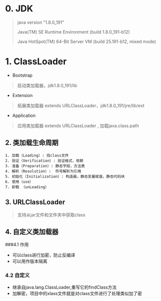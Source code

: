 # 0. JDK
>  java version "1.8.0_191" 
>
>  Java(TM) SE Runtime Environment (build 1.8.0_191-b12)
>
>  Java HotSpot(TM) 64-Bit Server VM (build 25.191-b12, mixed mode)

# 1. ClassLoader 
- Bootstrap 
> 启动类加载器，jdk1.8.0_191/lib 
- Extension
> 拓展类加载器 extends URLClassLoader，jdk1.8.0_191/jre/lib/ext
- Application
> 应用类加载器 extends URLClassLoader , 加载java.class.path

## 2. 类加载生命周期
	1. 加载（Loading）: 找class文件
	2. 验证（Verification）: 验证格式，依赖
	3. 准备（Preparation）: 静态字段，方法表
	4. 解析（Resolution）:  符号解析为引用
	5. 初始化（Initialization）: 构造器，静态变量赋值，静态代码块
	6. 使用（use）
	7. 卸载 （unLoading）
	
## 3. URLClassLoader
> 支持从jar文件和文件夹中获取class

## 4. 自定义类加载器
###4.1 作用
- 可以class进行加密，防止反编译
- 可以用作版本隔离

### 4.2 自定义
- 继承自java.lang.ClassLoader,重写它的findClass方法
- 加解密，项目中的xlass文件就是对class文件进行了处理类似加了密
 

